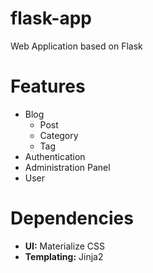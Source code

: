 # flask-app
Web Application based on Flask

# Features
- Blog
    - Post
    - Category
    - Tag
- Authentication
- Administration Panel
- User

# Dependencies
- **UI:** Materialize CSS
- **Templating:** Jinja2